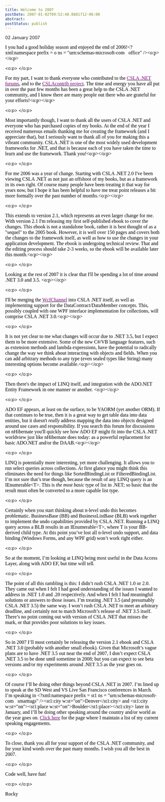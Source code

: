 ```yaml
---
title: Welcome to 2007
postDate: 2007-01-02T09:52:48.0681712-06:00
abstract: 
postStatus: publish
---
```

02 January 2007

<font size="3"><font color="#000000"><font face="Times New Roman">I you had a good holiday season and enjoyed the end of 2006!<?xml:namespace prefix = o ns = "urn:schemas-microsoft-com:office:office" /><o:p></o:p></font></font></font>

<o:p><font face="Times New Roman" color="#000000" size="3">&nbsp;</font></o:p>

<font face="Times New Roman" color="#000000" size="3">For my part, I want to thank everyone who contributed to the </font>[<font face="Times New Roman" color="#800080" size="3">CSLA .NET forums</font>](http://forums.lhotka.net/)<font face="Times New Roman" color="#000000" size="3">, and to the </font>[<font face="Times New Roman" color="#800080" size="3">CSLAcontrib project</font>](http://www.codeplex.com/CSLAcontrib)<font size="3"><font color="#000000"><font face="Times New Roman">. The time and energy you have all put in over the past few months has been a great help to the CSLA .NET community, and I know there are many people out there who are grateful for your efforts!<o:p></o:p></font></font></font>

<o:p><font face="Times New Roman" color="#000000" size="3">&nbsp;</font></o:p>

<font size="3"><font color="#000000"><font face="Times New Roman">Most importantly though, I want to thank all the users of CSLA .NET and everyone who has purchased copies of my books. At the end of the year I received numerous emails thanking me for creating the framework (and I appreciate that), but I seriously want to thank all of you for making this a vibrant community. CSLA .NET is one of the most widely used development frameworks for .NET, and that is because each of you have taken the time to learn and use the framework. Thank you!<o:p></o:p></font></font></font>

<o:p><font face="Times New Roman" color="#000000" size="3">&nbsp;</font></o:p>

<font size="3"><font color="#000000"><font face="Times New Roman">For me 2006 was a year of change. Starting with CSLA .NET 2.0 I've been viewing CSLA .NET as not just an offshoot of my books, but as a framework in its own right. Of course many people have been treating it that way for years now, but I hope it has been helpful to have me treat point releases a bit more formally over the past number of months.<o:p></o:p></font></font></font>

<o:p><font face="Times New Roman" color="#000000" size="3">&nbsp;</font></o:p>

<font size="3"><font color="#000000"><font face="Times New Roman">This extends to version 2.1, which represents an even larger change for me. With version 2.1 I'm releasing my first self-published ebook to cover the changes. This ebook is not a standalone book, rather it is best thought of as a "sequel" to the 2005 book. However, it is well over 150 pages and covers both the changes to the framework itself, as well as how to use the changes in your application development. The ebook is undergoing technical review. That and the editing process should take 2-3 weeks, so the ebook will be available later this month.<o:p></o:p></font></font></font>

<o:p><font face="Times New Roman" color="#000000" size="3">&nbsp;</font></o:p>

<font size="3"><font color="#000000"><font face="Times New Roman">Looking at the rest of 2007 it is clear that I'll be spending a lot of time around .NET 3.0 and 3.5. <o:p></o:p></font></font></font>

<o:p><font face="Times New Roman" color="#000000" size="3">&nbsp;</font></o:p>

<font face="Times New Roman" color="#000000" size="3">I'll be merging the </font>[<font face="Times New Roman" color="#800080" size="3">WcfChannel</font>](http://www.lhotka.net/Article.aspx?area=4&amp;id=0eec56bb-2a61-47c4-a9ca-f98371db1cad)<font size="3"><font color="#000000"><font face="Times New Roman"> into CSLA .NET itself, as well as implementing support for the DataContract/DataMember concepts. This, possibly coupled with one WPF interface implementation for collections, will comprise CSLA .NET 3.0.<o:p></o:p></font></font></font>

<o:p><font face="Times New Roman" color="#000000" size="3">&nbsp;</font></o:p>

<font size="3"><font color="#000000"><font face="Times New Roman">It is not yet clear to me what changes will occur due to .NET 3.5, but I expect them to be more extensive. Some of the new C#/VB language features, such as extension methods and lambda expressions, have the potential to radically change the way we think about interacting with objects and fields. When you can add arbitrary methods to any type (even sealed types like String) many interesting options become available.<o:p></o:p></font></font></font>

<o:p><font face="Times New Roman" color="#000000" size="3">&nbsp;</font></o:p>

<font size="3"><font color="#000000"><font face="Times New Roman">Then there's the impact of LINQ itself, and integration with the ADO.NET Entity Framework in one manner or another. <o:p></o:p></font></font></font>

<o:p><font face="Times New Roman" color="#000000" size="3">&nbsp;</font></o:p>

<font size="3"><font color="#000000"><font face="Times New Roman">ADO EF appears, at least on the surface, to be YAORM (yet another ORM). If that continues to be true, then it is a great way to get table data into data entities, but it doesn't <i style="mso-bidi-font-style: normal">really</i> address mapping the data into objects designed around use cases and responsibility. If you search this forum for discussions on nHibernate you'll quickly see how ADO EF might fit into the CSLA .NET worldview just like nHibernate does today: as a powerful replacement for basic ADO.NET and/or the DAAB.<o:p></o:p></font></font></font>

<o:p><font face="Times New Roman" color="#000000" size="3">&nbsp;</font></o:p>

<font face="Times New Roman" color="#000000" size="3">LINQ is potentially more interesting, yet more challenging. It allows you to run select queries across collections. At first glance you might think this eliminates the need for things like SortedBindingList or FilteredBindingList. I’m not sure that’s true though, because the result of any LINQ query is an IEnumerable&lt;T&gt;. This is <i style="mso-bidi-font-style: normal">the most basic</i> type of list in .NET; so basic that the result must often be converted to a more capable list type.</font>

<o:p><font face="Times New Roman" color="#000000" size="3">&nbsp;</font></o:p>

<font face="Times New Roman" color="#000000" size="3">Certainly when you start thinking about n-level undo this becomes problematic. BusinessBase (BB) and BusinessListBase (BLB) work together to implement the undo capabilities provided by CSLA .NET. Running a LINQ query across a BLB results in an IEnumerable&lt;T&gt;, where T is your BB-derived child type. At this point you’ve lost all n-level undo support, and data binding (Windows Forms, and any WPF grid) won’t work right either.</font>

<o:p><font face="Times New Roman" color="#000000" size="3">&nbsp;</font></o:p>

<font face="Times New Roman" color="#000000" size="3">So at the moment, I’m looking at LINQ being most useful in the Data Access Layer, along with ADO EF, but time will tell.</font>

<o:p><font face="Times New Roman" color="#000000" size="3">&nbsp;</font></o:p>

<font face="Times New Roman" color="#000000" size="3">The point of all this rambling is this: I didn’t rush CSLA .NET 1.0 or 2.0. They came out when I felt I had good understanding of the issues I wanted to address in .NET 1.0 and .20 respectively. And when I felt I had meaningful solutions or answers to those issues. I’m treating .NET 3.5 (and presumably CSLA .NET 3.5) the same way. I won’t rush CSLA .NET to meet an arbitrary deadline, and certainly not to match Microsoft’s release of .NET 3.5 itself. There’s no point coming out with version of CSLA .NET that misses the mark, or that provides poor solutions to key issues.</font>

<o:p><font face="Times New Roman" color="#000000" size="3">&nbsp;</font></o:p>

<font face="Times New Roman" color="#000000" size="3">So in 2007 I’ll most certainly be releasing the version 2.1 ebook and CSLA .NET 3.0 (probably with another small ebook). Given that Microsoft’s vague plans are to have .NET 3.5 out near the end of 2007, I don’t expect CSLA .NET 3.5 to be done until sometime in 2008; but you can expect to see beta versions and/or my experiments around .NET 3.5 as the year goes on.</font>

<o:p><font face="Times New Roman" color="#000000" size="3">&nbsp;</font></o:p>

<font face="Times New Roman" color="#000000" size="3">Of course I’ll be doing other things beyond CSLA .NET in 2007. I’m lined up to speak at the SD West and VS Live San Francisco conferences in March. I’m speaking in <?xml:namespace prefix = st1 ns = "urn:schemas-microsoft-com:office:smarttags" /><st1:city w:st="on">Denver</st1:city> and <st1:city w:st="on"><st1:place w:st="on">Boulder</st1:place></st1:city> later in January, and I’ll be doing other speaking around the country and/or world as the year goes on. </font>[<font face="Times New Roman" color="#800080" size="3">Click here</font>](http://www.lhotka.net/Presentations.aspx)<font face="Times New Roman" color="#000000" size="3"> for the page where I maintain a list of my current speaking engagements.</font>

<o:p><font face="Times New Roman" color="#000000" size="3">&nbsp;</font></o:p>

<font face="Times New Roman" color="#000000" size="3">To close, thank you all for your support of the CSLA .NET community, and for your kind words over the past many months. I wish you all the best in 2007.</font>

<o:p><font face="Times New Roman" color="#000000" size="3">&nbsp;</font></o:p>

<font face="Times New Roman" color="#000000" size="3">Code well, have fun!</font>

<o:p><font face="Times New Roman" color="#000000" size="3">&nbsp;</font></o:p>

<font face="Times New Roman" color="#000000" size="3">Rocky</font>
